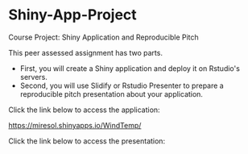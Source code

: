 # Shiny-App-Project

Course Project: Shiny Application and Reproducible Pitch

This peer assessed assignment has two parts.

- First, you will create a Shiny application and deploy it on Rstudio's servers.
- Second, you will use Slidify or Rstudio Presenter to prepare a reproducible pitch presentation about your application.

Click the link below to access the application:

https://miresol.shinyapps.io/WindTemp/

Click the link below to access the presentation:

